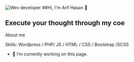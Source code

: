 ![Wev developer](https://scontent.fdac41-1.fna.fbcdn.net/v/t1.6435-9/241791368_304386978118358_7780551166173733873_n.jpg?_nc_cat=102&ccb=1-5&_nc_sid=e3f864&_nc_ohc=SnuCWeNRI4wAX_2lzoz&_nc_ht=scontent.fdac41-1.fna&oh=020719a14ab75b73ee74933207bea30c&oe=616CD003) ##Hi, I'm Arif Hasan 👋
## Execute your thought through my coe


About me

Skills: Wordpress / PHP/ JS / HTML / CSS / Bootstrap /SCSS

- 🔭 I’m currently working on this page. 





